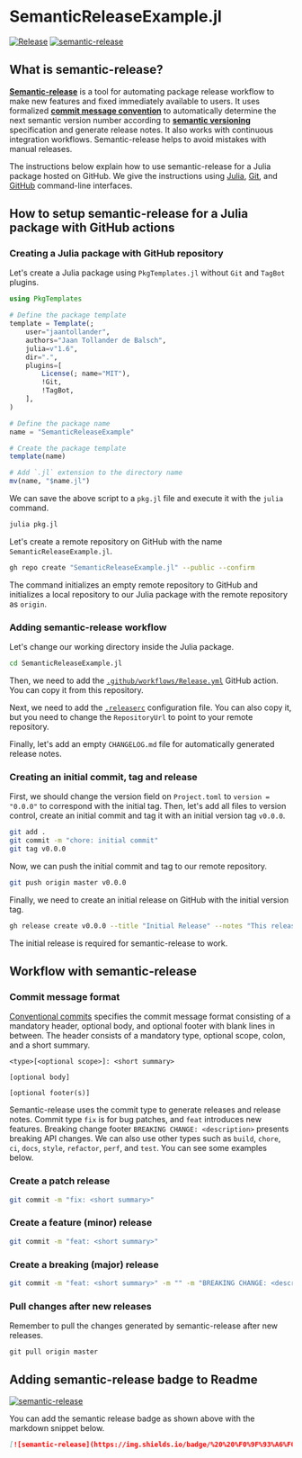 # SemanticReleaseExample.jl
[![Release](https://github.com/jaantollander/SemanticReleaseExample.jl/actions/workflows/Release.yml/badge.svg)](https://github.com/jaantollander/SemanticReleaseExample.jl/actions/workflows/Release.yml)
[![semantic-release](https://img.shields.io/badge/%20%20%F0%9F%93%A6%F0%9F%9A%80-semantic--release-e10079.svg)](https://github.com/semantic-release/semantic-release)

## What is semantic-release?
[**Semantic-release**](https://github.com/semantic-release/semantic-release) is a tool for automating package release workflow to make new features and fixed immediately available to users. It uses formalized [**commit message convention**](https://www.conventionalcommits.org) to automatically determine the next semantic version number according to [**semantic versioning**](https://semver.org/) specification and generate release notes. It also works with continuous integration workflows. Semantic-release helps to avoid mistakes with manual releases.

The instructions below explain how to use semantic-release for a Julia package hosted on GitHub. We give the instructions using [Julia](https://julialang.org/), [Git](https://git-scm.com/), and [GitHub](https://cli.github.com/) command-line interfaces.


## How to setup semantic-release for a Julia package with GitHub actions
### Creating a Julia package with GitHub repository
Let's create a Julia package using `PkgTemplates.jl` without `Git` and `TagBot` plugins.

```julia
using PkgTemplates

# Define the package template
template = Template(;
    user="jaantollander",
    authors="Jaan Tollander de Balsch",
    julia=v"1.6",
    dir=".",
    plugins=[
        License(; name="MIT"),
        !Git,
        !TagBot,
    ],
)

# Define the package name
name = "SemanticReleaseExample"

# Create the package template
template(name)

# Add `.jl` extension to the directory name
mv(name, "$name.jl")
```

We can save the above script to a `pkg.jl` file and execute it with the `julia` command.

```bash
julia pkg.jl
```

Let's create a remote repository on GitHub with the name `SemanticReleaseExample.jl`.

```bash
gh repo create "SemanticReleaseExample.jl" --public --confirm
```

The command initializes an empty remote repository to GitHub and initializes a local repository to our Julia package with the remote repository as `origin`.

### Adding semantic-release workflow
Let's change our working directory inside the Julia package.

```bash
cd SemanticReleaseExample.jl
```

Then, we need to add the [`.github/workflows/Release.yml`](./.github/workflows/Release.yml) GitHub action. You can copy it from this repository.

Next, we need to add the [`.releaserc`](./.releaserc) configuration file. You can also copy it, but you need to change the `RepositoryUrl` to point to your remote repository.

Finally, let's add an empty `CHANGELOG.md` file for automatically generated release notes.

### Creating an initial commit, tag and release
First, we should change the version field on `Project.toml` to `version = "0.0.0"` to correspond with the initial tag. Then, let's add all files to version control, create an initial commit and tag it with an initial version tag `v0.0.0`.

```bash
git add .
git commit -m "chore: initial commit"
git tag v0.0.0
```

Now, we can push the initial commit and tag to our remote repository.

```bash
git push origin master v0.0.0
```

Finally, we need to create an initial release on GitHub with the initial version tag. 

```bash
gh release create v0.0.0 --title "Initial Release" --notes "This release corresponds to the initial commit on the repository and is meant to kickstart the semantic release process."
```

The initial release is required for semantic-release to work.


## Workflow with semantic-release
### Commit message format
[Conventional commits](https://www.conventionalcommits.org/en/v1.0.0/) specifies the commit message format consisting of a mandatory header, optional body, and optional footer with blank lines in between. The header consists of a mandatory type, optional scope, colon, and a short summary.

```
<type>[<optional scope>]: <short summary>

[optional body]

[optional footer(s)]
```

Semantic-release uses the commit type to generate releases and release notes. Commit type `fix` is for bug patches, and `feat` introduces new features. Breaking change footer `BREAKING CHANGE: <description>` presents breaking API changes. We can also use other types such as `build`, `chore`, `ci`, `docs`, `style`, `refactor`, `perf`, and `test`. You can see some examples below.

### Create a patch release

```bash
git commit -m "fix: <short summary>"
```

### Create a feature (minor) release

```bash
git commit -m "feat: <short summary>"
```

### Create a breaking (major) release

```bash
git commit -m "feat: <short summary>" -m "" -m "BREAKING CHANGE: <description>"
```

### Pull changes after new releases
Remember to pull the changes generated by semantic-release after new releases.

```
git pull origin master
```


## Adding semantic-release badge to Readme
[![semantic-release](https://img.shields.io/badge/%20%20%F0%9F%93%A6%F0%9F%9A%80-semantic--release-e10079.svg)](https://github.com/semantic-release/semantic-release)

You can add the semantic release badge as shown above with the markdown snippet below.

```markdown
[![semantic-release](https://img.shields.io/badge/%20%20%F0%9F%93%A6%F0%9F%9A%80-semantic--release-e10079.svg)](https://github.com/semantic-release/semantic-release)
```
